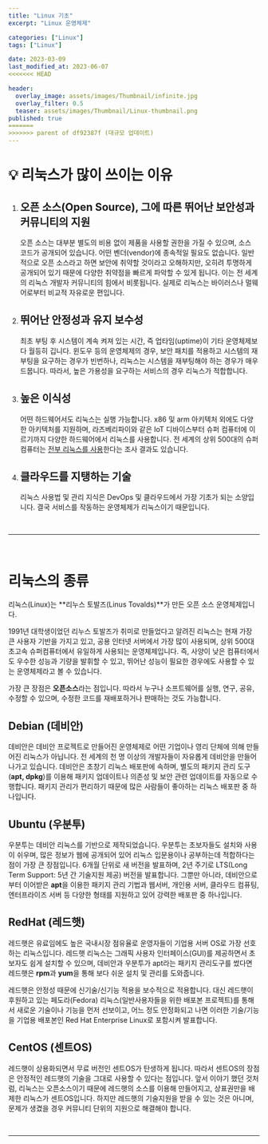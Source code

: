 ```yaml
---
title: "Linux 기초"
excerpt: "Linux 운영체제"

categories: ["Linux"]
tags: ["Linux"]

date: 2023-03-09
last_modified_at: 2023-06-07
<<<<<<< HEAD

header:
  overlay_image: assets/images/Thumbnail/infinite.jpg
  overlay_filter: 0.5 
  teaser: assets/images/Thumbnail/Linux-thumbnail.png
published: true
=======
>>>>>>> parent of df92387f (대규모 업데이트)
---
```


# 💡 리눅스가 많이 쓰이는 이유

1. ## 오픈 소스(Open Source), 그에 따른 뛰어난 보안성과 커뮤니티의 지원

    오픈 소스는 대부분 별도의 비용 없이 제품을 사용할 권한을 가질 수 있으며, 소스 코드가 공개되어 있습니다. 어떤 벤더(vendor)에 종속적일 필요도 없습니다. 일반적으로 오픈 소스라고 하면 보안에 취약할 것이라고 오해하지만, 오히려 투명하게 공개되어 있기 때문에 다양한 취약점을 빠르게 파악할 수 있게 됩니다. 이는 전 세계의 리눅스 개발자 커뮤니티의 힘에서 비롯됩니다. 실제로 리눅스는 바이러스나 멀웨어로부터 비교적 자유로운 편입니다.

   

2. ## 뛰어난 안정성과 유지 보수성

    최초 부팅 후 시스템이 계속 켜져 있는 시간, 즉 업타임(uptime)이 기타 운영체제보다 월등히 깁니다. 윈도우 등의 운영체제의 경우, 보안 패치를 적용하고 시스템의 재부팅을 요구하는 경우가 빈번하나, 리눅스는 시스템을 재부팅해야 하는 경우가 매우 드뭅니다. 따라서, 높은 가용성을 요구하는 서비스의 경우 리눅스가 적합합니다.

   

3. ## 높은 이식성

    어떤 하드웨어서도 리눅스는 실행 가능합니다. x86 및 arm 아키텍처 외에도 다양한 아키텍처를 지원하며, 라즈베리파이와 같은 IoT 디바이스부터 슈퍼 컴퓨터에 이르기까지 다양한 하드웨어에서 리눅스를 사용합니다. 전 세계의 상위 500대의 슈퍼컴퓨터는 [전부 리눅스를 사용](https://itsfoss.com/linux-runs-top-supercomputers/)한다는 조사 결과도 있습니다.


4. ## 클라우드를 지탱하는 기술

   리눅스 사용법 및 관리 지식은 DevOps 및 클라우드에서 가장 기초가 되는 소양입니다. 결국 서비스를 작동하는 운영체제가 리눅스이기 때문입니다.

<br>

---

<br>

# 리눅스의 종류

 리눅스(Linux)는 **리누스 토발즈(Linus Tovalds)**가 만든 오픈 소스 운영체제입니다.

1991년 대학생이었던 리누스 토발즈가 취미로 만들었다고 알려진 리눅스는 현재 가장 큰 사용자 기반을 가지고 있고, 공용 인터넷 서버에서 가장 많이 사용되며, 상위 500대 초고속 슈퍼컴퓨터에서 유일하게 사용되는 운영체제입니다. 즉, 사양이 낮은 컴퓨터에서도 우수한 성능과 기량을 발휘할 수 있고, 뛰어난 성능이 필요한 경우에도 사용할 수 있는 운영체제라고 볼 수 있습니다.

가장 큰 장점은 **오픈소스**라는 점입니다. 따라서 누구나 소프트웨어를 실행, 연구, 공유, 수정할 수 있으며, 수정한 코드를 재배포하거나 판매하는 것도 가능합니다. 

## Debian (데비안)

데비안은 데비안 프로젝트로 만들어진 운영체제로 어떤 기업이나 영리 단체에 의해 만들어진 리눅스가 아닙니다. 전 세계의 천 명 이상의 개발자들이 자유롭게 데비안을 만들어 나가고 있습니다. 데비안은 초창기 리눅스 배포판에 속하며, 별도의 패키지 관리 도구(**apt, dpkg**)를 이용해 패키지 업데이트나 의존성 및 보안 관련 업데이트를 자동으로 수행합니다. 패키지 관리가 편리하기 때문에 많은 사람들이 좋아하는 리눅스 배포판 중 하나입니다. 

## Ubuntu (우분투)

우분투는 데비안 리눅스를 기반으로 제작되었습니다. 우분투는 초보자들도 설치와 사용이 쉬우며, 많은 정보가 웹에 공개되어 있어 리눅스 입문용이나 공부하는데 적합하다는 점이 가장 큰 장점입니다. 6개월 단위로 새 버전을 발표하며, 2년 주기로 LTS(Long Term Support: 5년 간 기술지원 제공) 버전을 발표합니다. 그뿐만 아니라, 데비안으로부터 이어받은 **apt**을 이용한 패키지 관리 기법과 웹서버, 개인용 서버, 클라우드 컴퓨팅, 엔터프라이즈 서버 등 다양한 형태를 지원하고 있어 강력한 배포판 중 하나입니다. 

## RedHat (레드햇)

레드햇은 유료임에도 높은 국내시장 점유율로 운영자들이 기업용 서버 OS로 가장 선호하는 리눅스입니다. 레드햇 리눅스는 그래픽 사용자 인터페이스(GUI)를 제공하면서 초보자도 쉽게 설치할 수 있으며, 데비안과 우분투가 apt라는 패키지 관리도구를 썼다면 레드햇은 **rpm**과 **yum**을 통해 보다 쉬운 설치 및 관리를 도와줍니다.

레드햇은 안정성 때문에 신기술/신기능 적용을 보수적으로 적용합니다. 대신 레드햇이 후원하고 있는 페도라(Fedora) 리눅스(일반사용자들을 위한 배포본 프로젝트)를 통해서 새로운 기술이나 기능을 먼저 선보이고, 어느 정도 안정화되고 나면 이러한 기술/기능을 기업용 배포본인 Red Hat Enterprise Linux로 포함시켜 발표합니다. 

## CentOS (센트OS)

레드햇이 상용화되면서 무료 버전인 센트OS가 탄생하게 됩니다. 따라서 센트OS의 장점은 안정적인 레드햇의 기술을 그대로 사용할 수 있다는 점입니다. 앞서 이야기 했던 것처럼, 리눅스는 오픈소스이기 때문에 레드햇의 소스를 이용해 만들어지고, 상표권만을 배제한 리눅스가 센트OS입니다. 하지만 레드햇의 기술지원을 받을 수 있는 것은 아니며, 문제가 생겼을 경우 커뮤니티 단위의 지원으로 해결해야 합니다.

<br>

---

<br>

